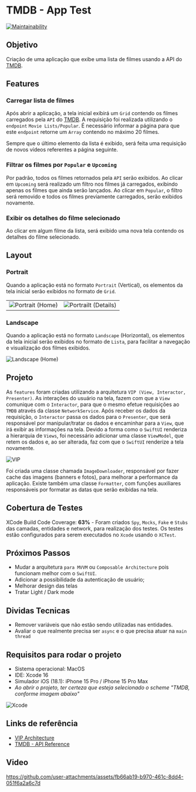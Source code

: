 # TMDB - App Test
[![Maintainability](https://api.codeclimate.com/v1/badges/0784475a37d4ecfd5f59/maintainability)](https://codeclimate.com/github/helbertgs/TMDB/maintainability)

## Objetivo
Criação de uma aplicação que exibe uma lista de filmes usando a API do [TMDB]().

## Features
### Carregar lista de filmes
Após abrir a aplicação, a tela inicial exibirá um `Grid` contendo os filmes carregados pela `API` do [TMDB](). A requisição foi realizada utilizando o `endpoint` `Movie Lists/Popular`. É necessário informar a página para que este `endpoint` retorne um `Array` contendo no máximo 20 filmes.

Sempre que o último elemento da lista é exibido, será feita uma requisição de novos vídeos referentes a página seguinte.

### Filtrar os filmes por `Popular` e `Upcoming`
Por padrão, todos os filmes retornados pela `API` serão exibidos. Ao clicar em `Upcoming` será realizado um filtro nos filmes já carregados, exibindo apenas os filmes que ainda serão lançados. Ao clicar em `Popular`, o filtro será removido e todos os filmes previamente carregados, serão exibidos novamente.

### Exibir os detalhes do filme selecionado
Ao clicar em algum filme da lista, será exibido uma nova tela contendo os detalhes do filme selecionado.

## Layout
### Portrait
Quando a aplicação está no formato `Portrait` (Vertical), os elementos da tela inicial serão exibidos no formato de `Grid`.

|  |  |
| :--------: | :-------: |
| ![Portrait (Home)](https://github.com/user-attachments/assets/194904e5-988f-4ba2-9f18-b4d49a708361) | ![Portrailt (Details)](https://github.com/user-attachments/assets/a5f44629-df26-4f87-afa9-53c68a730532) |

### Landscape
Quando a aplicação está no formato `Landscape` (Horizontal), os elementos da tela inicial serão exibidos no formato de `Lista`, para facilitar a navegação e visualização dos filmes exibidos.

![Landscape (Home)](https://github.com/user-attachments/assets/6cf2f617-b571-48b1-958b-7006c3491c23)

## Projeto
As `features` foram criadas utilizando a arquitetura `VIP (View, Interactor, Presenter)`. As interações do usuário na tela, fazem com que a `View` comunique com o `Interactor`, para que o mesmo efetue requisições ao `TMDB` através da classe `NetworkService`. Após receber os dados da requisição, o `Interactor` passa os dados para o `Presenter`, que será responsável por manipular/tratar os dados e encaminhar para a `View`, que irá exibir as informações na tela. Devido a forma como o `SwiftUI` renderiza a hierarquia de `Views`, foi necessário adicionar uma classe `ViewModel`, que retem os dados e, ao ser alterada, faz com que o `SwiftUI` renderize a tela novamente.

![VIP](https://github.com/user-attachments/assets/5346ea72-16b6-48d1-8872-b1ec79883425)

Foi criada uma classe chamada `ImageDownloader`, responsável por fazer cache das imagens (banners e fotos), para melhorar a performance da aplicação. Existe também uma classe `Formatter`, com funções auxiliares responsáveis por formatar as datas que serão exibidas na tela.

## Cobertura de Testes
XCode Build Code Coverage: **63%** - Foram criados `Spy`, `Mocks`, `Fake` e `Stubs` das camadas, entidades e network, para realização dos testes. Os testes estão configurados para serem executados no `Xcode` usando o `XCTest`.

## Próximos Passos
- Mudar a arquitetura `para MVVM` ou `Composable Architecture` pois funcionam melhor com o `SwiftUI`.
- Adicionar a possibilidade da autenticação de usuário;
- Melhorar design das telas
- Tratar Light / Dark mode

## Dividas Tecnicas
- Remover variáveis que não estão sendo utilizadas nas entidades.
- Avaliar o que realmente precisa ser `async` e o que precisa atuar na `main thread`

## Requisitos para rodar o projeto
- Sistema operacional: MacOS
- IDE: Xcode 16
- Simulador iOS (18.1): iPhone 15 Pro / iPhone 15 Pro Max
- *Ao abrir o projeto, ter certeza que esteja selecionado o scheme "TMDB, conforme imagem abaixo"*

![Xcode](https://github.com/user-attachments/assets/ea7f6f11-405a-4892-95c1-043c74b2cc5e)

## Links de referência
- [VIP Architecture](https://medium.com/@aldo.vernando/vip-clean-architecture-in-swiftui-51673a01d24e)
- [TMDB - API Reference](https://developer.themoviedb.org/reference/intro/getting-started)

## Video
https://github.com/user-attachments/assets/fb66ab19-b970-461c-8dd4-051f6a2a6c7d


